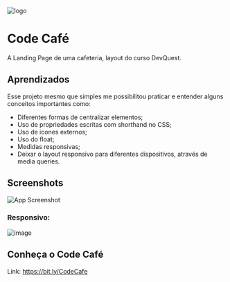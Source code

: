 
![logo](https://user-images.githubusercontent.com/79549424/181399340-770559cd-237a-4030-8b1f-1b77025fe927.jpg)


# Code Café

A Landing Page de uma cafeteria, layout do curso DevQuest. 

## Aprendizados

Esse projeto mesmo que simples me possibilitou praticar e entender alguns conceitos importantes como:
- Diferentes formas de centralizar elementos;
- Uso de propriedades escritas com shorthand no CSS;
- Uso de icones externos; 
- Uso do float;
- Medidas responsivas;
- Deixar o layout responsivo para diferentes dispositivos, através de media queries.

## Screenshots

![App Screenshot](https://user-images.githubusercontent.com/79549424/181398762-19700d5e-7cf5-4f28-9493-8f6b574ad37c.png)

### Responsivo:
![image](https://user-images.githubusercontent.com/79549424/181398987-9f9c9122-4874-45fc-a444-477ebfaf7ffd.png)



## Conheça o Code Café

Link: https://bit.ly/CodeCafe
